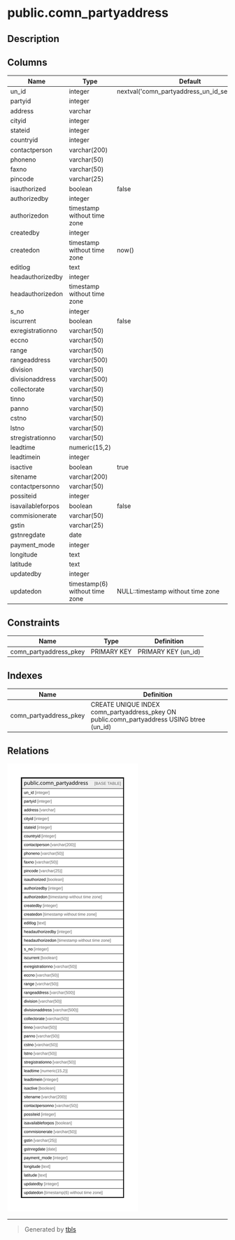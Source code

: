 # public.comn_partyaddress

## Description

## Columns

| Name | Type | Default | Nullable | Children | Parents | Comment |
| ---- | ---- | ------- | -------- | -------- | ------- | ------- |
| un_id | integer | nextval('comn_partyaddress_un_id_seq'::regclass) | false |  |  |  |
| partyid | integer |  | false |  |  |  |
| address | varchar |  | true |  |  |  |
| cityid | integer |  | true |  |  |  |
| stateid | integer |  | true |  |  |  |
| countryid | integer |  | true |  |  |  |
| contactperson | varchar(200) |  | true |  |  |  |
| phoneno | varchar(50) |  | true |  |  |  |
| faxno | varchar(50) |  | true |  |  |  |
| pincode | varchar(25) |  | true |  |  |  |
| isauthorized | boolean | false | false |  |  |  |
| authorizedby | integer |  | true |  |  |  |
| authorizedon | timestamp without time zone |  | true |  |  |  |
| createdby | integer |  | true |  |  |  |
| createdon | timestamp without time zone | now() | true |  |  |  |
| editlog | text |  | true |  |  |  |
| headauthorizedby | integer |  | true |  |  |  |
| headauthorizedon | timestamp without time zone |  | true |  |  |  |
| s_no | integer |  | true |  |  |  |
| iscurrent | boolean | false | true |  |  |  |
| exregistrationno | varchar(50) |  | true |  |  |  |
| eccno | varchar(50) |  | true |  |  |  |
| range | varchar(50) |  | true |  |  |  |
| rangeaddress | varchar(500) |  | true |  |  |  |
| division | varchar(50) |  | true |  |  |  |
| divisionaddress | varchar(500) |  | true |  |  |  |
| collectorate | varchar(50) |  | true |  |  |  |
| tinno | varchar(50) |  | true |  |  |  |
| panno | varchar(50) |  | true |  |  |  |
| cstno | varchar(50) |  | true |  |  |  |
| lstno | varchar(50) |  | true |  |  |  |
| stregistrationno | varchar(50) |  | true |  |  |  |
| leadtime | numeric(15,2) |  | true |  |  |  |
| leadtimein | integer |  | true |  |  |  |
| isactive | boolean | true | true |  |  |  |
| sitename | varchar(200) |  | true |  |  |  |
| contactpersonno | varchar(50) |  | true |  |  |  |
| possiteid | integer |  | true |  |  |  |
| isavailableforpos | boolean | false | true |  |  |  |
| commisionerate | varchar(50) |  | true |  |  |  |
| gstin | varchar(25) |  | true |  |  |  |
| gstnregdate | date |  | true |  |  |  |
| payment_mode | integer |  | true |  |  |  |
| longitude | text |  | true |  |  |  |
| latitude | text |  | true |  |  |  |
| updatedby | integer |  | true |  |  |  |
| updatedon | timestamp(6) without time zone | NULL::timestamp without time zone | true |  |  |  |

## Constraints

| Name | Type | Definition |
| ---- | ---- | ---------- |
| comn_partyaddress_pkey | PRIMARY KEY | PRIMARY KEY (un_id) |

## Indexes

| Name | Definition |
| ---- | ---------- |
| comn_partyaddress_pkey | CREATE UNIQUE INDEX comn_partyaddress_pkey ON public.comn_partyaddress USING btree (un_id) |

## Relations

![er](public.comn_partyaddress.svg)

---

> Generated by [tbls](https://github.com/k1LoW/tbls)
